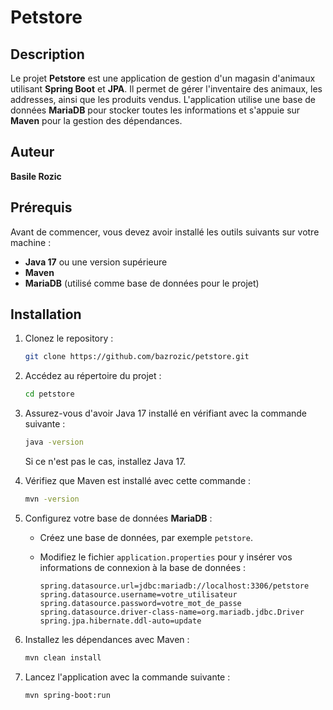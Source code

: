 # Petstore

## Description

Le projet **Petstore** est une application de gestion d'un magasin d'animaux utilisant **Spring Boot** et **JPA**. Il permet de gérer l'inventaire des animaux, les addresses, ainsi que les produits vendus. L'application utilise une base de données **MariaDB** pour stocker toutes les informations et s'appuie sur **Maven** pour la gestion des dépendances.

## Auteur

**Basile Rozic**

## Prérequis

Avant de commencer, vous devez avoir installé les outils suivants sur votre machine :

- **Java 17** ou une version supérieure
- **Maven**
- **MariaDB** (utilisé comme base de données pour le projet)

## Installation

1. Clonez le repository :

   ```bash
   git clone https://github.com/bazrozic/petstore.git
   ```

2. Accédez au répertoire du projet :

   ```bash
   cd petstore
   ```

3. Assurez-vous d'avoir Java 17 installé en vérifiant avec la commande suivante :

   ```bash
   java -version
   ```

   Si ce n'est pas le cas, installez Java 17.

4. Vérifiez que Maven est installé avec cette commande :

   ```bash
   mvn -version
   ```

5. Configurez votre base de données **MariaDB** :

   - Créez une base de données, par exemple `petstore`.
   - Modifiez le fichier `application.properties` pour y insérer vos informations de connexion à la base de données :

     ```properties
     spring.datasource.url=jdbc:mariadb://localhost:3306/petstore
     spring.datasource.username=votre_utilisateur
     spring.datasource.password=votre_mot_de_passe
     spring.datasource.driver-class-name=org.mariadb.jdbc.Driver
     spring.jpa.hibernate.ddl-auto=update
     ```

6. Installez les dépendances avec Maven :

   ```bash
   mvn clean install
   ```

7. Lancez l'application avec la commande suivante :

   ```bash
   mvn spring-boot:run
   ```


